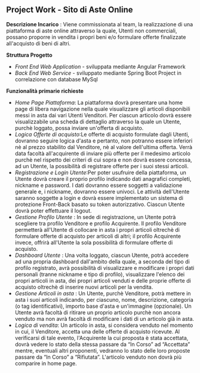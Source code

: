 ## Project Work - Sito di Aste Online

**Descrizione Incarico** : Viene commissionata al team, la realizzazione di una piattaforma di aste online attraverso la quale, Utenti non commerciali, possano proporre in vendita i propri beni e/o formulare offerte finalizzate all'acquisto di beni di altri.

**Struttura Progetto** 
 - *Front End Web Application* - sviluppata mediante Angular Framework 
 - *Back End Web Service* - sviluppato mediante Spring Boot Project in correlazione con database MySql
 
 **Funzionalità primarie richieste** 
 - *Home Page Piattaforma*: La piattaforma dovrà presentare una home page di libera navigazione nella quale visualizzare gli articoli disponibili messi in asta dai vari Utenti Venditori. Per ciascun articolo dovrà essere visualizzabile una scheda di dettaglio attraverso la quale un Utente, purchè loggato, possa inviare un'offerta di acquisto.
 - *Logica Offerte di acquisto*:Le offerte di acquisto formulate dagli Utenti, dovranno seguire logica d'asta e pertanto, non potranno essere inferiori nè al prezzo stabilito dal Venditore, nè al valore dell'ultima offerta. Verrà data facoltà all'acquirente di inviare più offerte per il medesimo articolo purchè nel rispetto dei criteri di cui sopra e non dovrà essere concessa, ad un Utente, la possibilità di registrare offerte per i suoi stessi articoli.
 - *Registrazione e Login Utente*:Per poter usufruire della piattaforma, un Utente dovrà creare il proprio profilo indicando dati anagrafici completi, nickname e password. I dati dovranno essere soggetti a validazione generale e, i nickname, dovranno essere univoci. Le attività dell'Utente saranno soggette a login e dovrà essere implementato un sistema di protezione Front-Back basato su token autorizzativo. Ciascun Utente dovrà poter effettuare il logout.
 - *Gestione Profilo Utente* : In sede di registrazione, un Utente potrà scegliere tra profilo Venditore e profilo Acquirente. Il profilo Venditore permetterà all'Utente di collocare in asta i propri articoli oltrechè di formulare offerte di acquisto per articoli di altri; il profilo Acquirente invece, offrirà all'Utente la sola possibilità di formulare offerte di acquisto.
 - *Dashboard Utente* : Una volta loggato, ciascun Utente, potrà accedere ad una propria dashboard dall'ambito della quale, a seconda del tipo di profilo registrato, avrà possibilità di visualizzare e modificare i propri dati personali (tranne nickname e tipo di profilo), visualizzare l'elenco dei propri articoli in asta, dei propri articoli venduti e delle proprie offerte di acquisto oltrechè di inserire nuovi articoli per la vendita.
 - *Gestione Articoli in asta* : Un Utente, purchè Venditore, potrà mettere in asta i suoi articoli indicando, per ciascuno, nome, descrizione, categoria (o tag identificativi), importo base d'asta e un'immagine (opzionale). Un Utente avrà facoltà di ritirare un proprio articolo purchè non ancora venduto ma non avrà facoltà di modificare i dati di un articolo già in asta.
 - *Logica di vendita*: Un articolo in asta, si considera venduto nel momento in cui, il Venditore, accetta una delle offerte di acquisto ricevute. Al verificarsi di tale evento, l'Acquirente la cui proposta è stata accettata, dovrà vedere lo stato della stessa passare da “In Corso” ad “Accettata” mentre, eventuali altri proponenti, vedranno lo stato delle loro proposte passare da “In Corso” a “Rifiutata”. L'articolo venduto non dovrà più comparire in home page.
